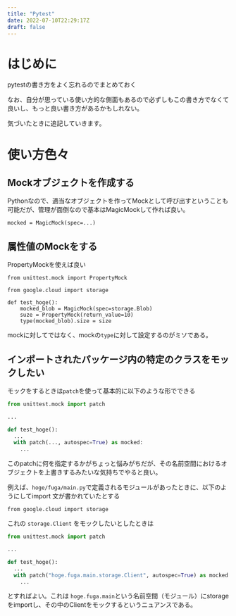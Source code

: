 ```yaml
---
title: "Pytest"
date: 2022-07-10T22:29:17Z
draft: false
---
```


# はじめに

pytestの書き方をよく忘れるのでまとめておく

なお、自分が思っている使い方的な側面もあるので必ずしもこの書き方でなくて良いし、もっと良い書き方があるかもしれない。

気づいたときに追記していきます。


# 使い方色々
## Mockオブジェクトを作成する

Pythonなので、適当なオブジェクトを作ってMockとして呼び出すということも可能だが、管理が面倒なので基本はMagicMockして作れば良い。

```
mocked = MagicMock(spec=...)
```

## 属性値のMockをする

PropertyMockを使えば良い

```
from unittest.mock import PropertyMock

from google.cloud import storage

def test_hoge():
    mocked_blob = MagicMock(spec=storage.Blob)
    suze = PropertyMock(return_value=10)
    type(mocked_blob).size = size
```

mockに対してではなく、mockの`type`に対して設定するのがミソである。


## インポートされたパッケージ内の特定のクラスをモックしたい

モックをするときは`patch`を使って基本的に以下のような形でできる

```python
from unittest.mock import patch

...

def test_hoge():
  ...
  with patch(..., autospec=True) as mocked:
    ...

```

このpatchに何を指定するかがちょっと悩みがちだが、その名前空間におけるオブジェクトを上書きするみたいな気持ちでやると良い。

例えば、`hoge/fuga/main.py`で定義されるモジュールがあったときに、以下のようにしてimport 文が書かれていたとする

```
from google.cloud import storage
```

これの `storage.Client` をモックしたいとしたときは

```python
from unittest.mock import patch

...

def test_hoge():
  ...
  with patch("hoge.fuga.main.storage.Client", autospec=True) as mocked:
    ...

```

とすればよい。これは `hoge.fuga.main`という名前空間（モジュール）にstorageをimportし、その中のClientをモックするというニュアンスである。


